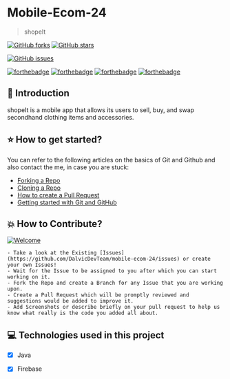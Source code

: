 # Mobile-Ecom-24
> shopeIt


[![GitHub forks](https://img.shields.io/github/forks/DalvicDevTeam/mobile-ecom-24)](https://github.com/DalvicDevTeam/mobile-ecom-24/network)
[![GitHub stars](https://img.shields.io/github/stars/DalvicDevTeam/mobile-ecom-24)](https://github.com/DalvicDevTeam/mobile-ecom-24/stargazers)

[![GitHub issues](https://img.shields.io/github/issues/DalvicDevTeam/mobile-ecom-24)](https://github.com/DalvicDevTeam/mobile-ecom-24/issues)


[![forthebadge](https://forthebadge.com/images/badges/built-by-developers.svg)](https://forthebadge.com)
[![forthebadge](https://forthebadge.com/images/badges/made-with-java.svg)](https://forthebadge.com)
[![forthebadge](https://forthebadge.com/images/badges/built-for-android.svg)](https://forthebadge.com)
[![forthebadge](https://forthebadge.com/images/badges/check-it-out.svg)](https://forthebadge.com)


## 📌 Introduction

shopeIt is a mobile app that allows its users to sell, buy, and swap secondhand clothing items and accessories.

## ⭐ How to get started?

You can refer to the following articles on the basics of Git and Github and also contact the me, in case you are stuck:

- [Forking a Repo](https://help.github.com/en/github/getting-started-with-github/fork-a-repo)
- [Cloning a Repo](https://help.github.com/en/desktop/contributing-to-projects/creating-a-pull-request)
- [How to create a Pull Request](https://opensource.com/article/19/7/create-pull-request-github)
- [Getting started with Git and GitHub](https://towardsdatascience.com/getting-started-with-git-and-github-6fcd0f2d4ac6)

## 💥 How to Contribute?
[![Welcome](https://img.shields.io/badge/PRs-welcome-brightgreen.svg?style=flat-square)](http://makeapullrequest.com)
```
- Take a look at the Existing [Issues](https://github.com/DalvicDevTeam/mobile-ecom-24/issues) or create your own Issues!
- Wait for the Issue to be assigned to you after which you can start working on it.
- Fork the Repo and create a Branch for any Issue that you are working upon.
- Create a Pull Request which will be promptly reviewed and suggestions would be added to improve it.
- Add Screenshots or describe briefly on your pull request to help us know what really is the code you added all about.

```
## 💻 Technologies used in this project

- [x] Java
- [x] Firebase


